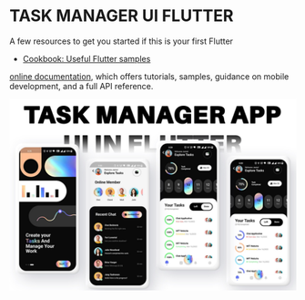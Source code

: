 #  TASK MANAGER UI FLUTTER

A few resources to get you started if this is your first Flutter
- [Cookbook: Useful Flutter samples](https://docs.flutter.dev/cookbook)


[online documentation](https://docs.flutter.dev/), which offers tutorials,
samples, guidance on mobile development, and a full API reference.


 
<p align="center">
<img src="https://raw.githubusercontent.com/dudecoderr/Task-Manager-UI-in-Flutter/master/assets/images/s1.jpg" width="600px">
</p>
  
 
